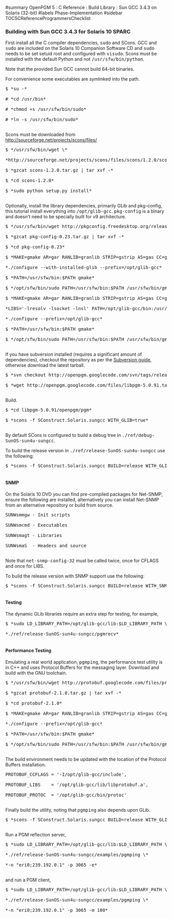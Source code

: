 ﻿#summary OpenPGM 5 : C Reference : Build Library : Sun GCC 3.4.3 on Solaris (32-bit)
#labels Phase-Implementation
#sidebar TOC5CReferenceProgrammersChecklist
### Building with Sun GCC 3.4.3 for Solaris 10 SPARC ###
First install all the C compiler dependencies, <tt>sudo</tt> and SCons.  GCC and <tt>sudo</tt> are included on the Solaris 10 Companion Software CD and <tt>sudo</tt> needs to be set setuid root and configured with <tt>visudo</tt>.  Scons must be installed with the default Python and not <tt>/usr/sfw/bin/python</tt>.

Note that the provided Sun GCC cannot build 64-bit binaries.

For convenience some executables are symlinked into the path.
<pre>
$ *su -*<br>
# *cd /usr/bin*<br>
# *chmod +s /usr/sfw/bin/sudo*<br>
# *ln -s /usr/sfw/bin/sudo*<br>
</pre>
Scons must be downloaded from http://sourceforge.net/projects/scons/files/
<pre>
$ */usr/sfw/bin/wget \*<br>
*http://sourceforge.net/projects/scons/files/scons/1.2.0/scons-1.2.0.tar.gz/download *<br>
$ *gzcat scons-1.2.0.tar.gz | tar xvf -*<br>
$ *cd scons-1.2.0*<br>
$ *sudo python setup.py install*<br>
</pre>
Optionally, install the library dependencies, primarily GLib and pkg-config, this tutorial install everything into <tt>/opt/glib-gcc</tt>.  <tt>pkg-config</tt> is a binary and doesn't need to be specially built for v9 architecture.
<pre>
$ */usr/sfw/bin/wget http://pkgconfig.freedesktop.org/releases/pkg-config-0.23.tar.gz *<br>
$ *gzcat pkg-config-0.23.tar.gz | tar xvf -*<br>
$ *cd pkg-config-0.23*<br>
$ *MAKE=gmake AR=gar RANLIB=granlib STRIP=gstrip AS=gas CC=gcc PATH=/usr/sfw/bin:$PATH \*<br>
*./configure --with-installed-glib --prefix=/opt/glib-gcc*<br>
$ *PATH=/usr/sfw/bin:$PATH gmake*<br>
$ */opt/sfw/bin/sudo PATH=/usr/sfw/bin:$PATH /usr/sfw/bin/gmake install*<br>
$ *MAKE=gmake AR=gar RANLIB=granlib STRIP=gstrip AS=gas CC=gcc CFLAGS='-m64' \*<br>
*LIBS='-lresolv -lsocket -lnsl' PATH=/opt/glib-gcc/bin:/usr/sfw/bin:$PATH \*<br>
*./configure --prefix=/opt/glib-gcc*<br>
$ *PATH=/usr/sfw/bin:$PATH gmake*<br>
$ */opt/sfw/bin/sudo PATH=/usr/sfw/bin:$PATH /usr/sfw/bin/gmake install*<br>
</pre>
If you have subversion installed (requires a significant amount of dependencies), checkout the repository as per the [Subversion guide](http://code.google.com/p/openpgm/source/checkout), otherwise download the latest tarball.
<pre>
$ *svn checkout http://openpgm.googlecode.com/svn/tags/release-5-0-91 libpgm-5.0.91 *<br>
$ *wget http://openpgm.googlecode.com/files/libpgm-5.0.91.tar.gz *<br>
</pre>
Build.
<pre>
$ *cd libpgm-5.0.91/openpgm/pgm*<br>
$ *scons -f SConstruct.Solaris.sungcc WITH_GLIB=true*<br>
</pre>
By default SCons is configured to build a debug tree in <tt>./ref/debug-SunOS-sun4u-sungcc</tt>.

To build the release version in <tt>./ref/release-SunOS-sun4u-sungcc</tt> use the following:
<pre>
$ *scons -f SConstruct.Solaris.sungcc BUILD=release WITH_GLIB=true*<br>
</pre>


#### SNMP ####
On the Solaris 10 DVD you can find pre-compiled packages for Net-SNMP, ensure the following are installed, alternatively you can install Net-SNMP from an alternative repository or build from source.
<pre>
SUNWsmmgw - Init scripts<br>
SUNWsmcmd - Executables<br>
SUNWsmagt - Libraries<br>
SUNWsmaS  - Headers and source<br>
</pre>


Note that <tt>net-snmp-config-32</tt> must be called twice, once for CFLAGS and once for LIBS.

To build the release version with SNMP support use the following:
<pre>
$ *scons -f SConstruct.Solaris.sungcc BUILD=release WITH_SNMP=true WITH_GLIB=true*<br>
</pre>


#### Testing ####
The dynamic GLib libraries require an extra step for testing, for example,
<pre>
$ *sudo LD_LIBRARY_PATH=/opt/glib-gcc/lib:$LD_LIBRARY_PATH \*<br>
*./ref/release-SunOS-sun4u-sungcc/pgmrecv*<br>
</pre>

#### Performance Testing ####
Emulating a real world application, <tt>pgmping</tt>, the performance test utility is in C++
and uses Protocol Buffers for the messaging layer.  Download and build with the GNU
toolchain.
<pre>
$ */usr/sfw/bin/wget http://protobuf.googlecode.com/files/protobuf-2.1.0.tar.gz *<br>
$ *gzcat protobuf-2.1.0.tar.gz | tar xvf -*<br>
$ *cd protobuf-2.1.0*<br>
$ *MAKE=gmake AR=gar RANLIB=granlib STRIP=gstrip AS=gas CC=gcc PATH=/usr/sfw/bin:$PATH \*<br>
*./configure --prefix=/opt/glib-gcc*<br>
$ *PATH=/usr/sfw/bin:$PATH gmake*<br>
$ */opt/sfw/bin/sudo PATH=/usr/sfw/bin:$PATH /usr/sfw/bin/gmake install*<br>
</pre>
The build environment needs to be updated with the location of the Protocol Buffers
installation.
<pre>
PROTOBUF_CCFLAGS = '-I/opt/glib-gcc/include',<br>
PROTOBUF_LIBS    = '/opt/glib-gcc/lib/libprotobuf.a',<br>
PROTOBUF_PROTOC  = '/opt/glib-gcc/bin/protoc'<br>
</pre>
Finally build the utility, noting that <tt>pgmping</tt> also depends upon GLib.
<pre>
$ *scons -f SConstruct.Solaris.sungcc BUILD=release WITH_GLIB=true WITH_PROTOBUF=true*<br>
</pre>
Run a PGM reflection server,
<pre>
$ *sudo LD_LIBRARY_PATH=/opt/glib-gcc/lib:$LD_LIBRARY_PATH \*<br>
*./ref/release-SunOS-sun4u-sungcc/examples/pgmping \*<br>
*-n "eri0;239.192.0.1" -p 3065 -e*<br>
</pre>
and run a PGM client,
<pre>
$ *sudo LD_LIBRARY_PATH=/opt/glib-gcc/lib:$LD_LIBRARY_PATH \*<br>
*./ref/release-SunOS-sun4u-sungcc/examples/pgmping \*<br>
*-n "eri0;239.192.0.1" -p 3065 -m 100*<br>
</pre>
